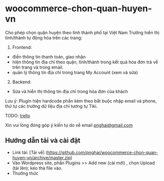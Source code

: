 # woocommerce-chon-quan-huyen-vn
Cho phép chọn quận huyện theo tỉnh thành phố tại Việt Nam
Trường hiển thị tỉnh/thành tự động hóa trên các trang: 
1. Frontend:
  * điền thông tin thanh toán, giao nhận
  * hiện thông tin địa chỉ theo quận, tỉnh/thành trong kết quả hóa đơn trả về trên trang và trong email.
  * quản lý thông tin địa chỉ trong trang My Account (xem và sửa)
2. Backend:
  * Sửa và hiển thị thông tin địa chỉ trong hóa đơn của khách

Lưu ý: Plugin hiện hardcode phần kèm theo bắt buộc nhập email và phone, thứ tự các trường dữ liệu địa chỉ tương tự Tiki.

TODO: [trello](https://trello.com/b/po3M6x4s/plugin-vietnamese-woocommerce-district)

Xin vui lòng đóng góp ý kiến tự do về email [pnghai@gmail.com](mailto:pnghai@gmail.com)

## Hướng dẫn tải và cài đặt

- Link tải: [Tải về] (https://github.com/pnghai/woocommerce-chon-quan-huyen-vn/archive/master.zip)
- Vào Wordpress site, phần Plugins >> Add new (cài mới) , chọn Upload (tải lên); kéo thả file vào.
- Thưởng thức